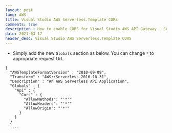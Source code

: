 ```yaml
---
layout: post
lang: AWS
title: Visual Studio AWS Serverless.Template CORS
comments: true
description : How to enable CORS for Visual Studio AWS API Gateway | SAM Serverless template.
date: 2021-03-17
header_desc: Visual Studio AWS Serverless.Template CORS
---
```


- Simply add the new `Globals` section as below. You can change `*` to appropriate request Url. 

```
{
  "AWSTemplateFormatVersion" : "2010-09-09",
  "Transform" : "AWS::Serverless-2016-10-31",
  "Description" : "An AWS Serverless API Application",
  "Globals" : {
    "Api" : {
      "Cors" : {
        "AllowMethods": "'*'"
        "AllowHeaders": "'*'"
        "AllowOrigin": "'*'"
      }
    }
  }
  ....
```
